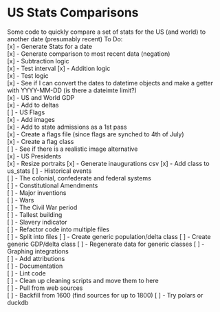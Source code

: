# US Stats Comparisons  

Some code to quickly compare a set of stats for the US (and world) to another date (presumably recent)
To Do:  
[x] - Generate Stats for a date  
[x] - Generate comparison to most recent data (negation)  
[x] - Subtraction logic  
    [x] - Test interval
[x] - Addition logic  
    [x] - Test logic  
[x] - See if I can convert the dates to datetime objects and make a getter with YYYY-MM-DD (is there a dateimte limit?)  
[x] - US and World GDP  
    [x] - Add to deltas  
[ ] - US Flags  
    [x] - Add images  
    [x] - Add to state admissions as a 1st pass  
    [x] - Create a flags file (since flags are synched to 4th of July)  
    [x] - Create a flag class  
    [ ] - See if there is a realistic image alternative  
[x] - US Presidents  
    [x] - Resize portraits
    [x] - Generate inaugurations csv
    [x] - Add class to us_stats
[ ] - Historical events  
    [ ] - The colonial, confederate and federal systems  
    [ ] - Constitutional Amendments  
    [ ] - Major inventions  
    [ ] - Wars  
        [ ] - The Civil War period  
    [ ] - Tallest building  
    [ ] - Slavery indicator  
[ ] - Refactor code into multiple files  
    [ ] - Split into files
    [ ] - Create generic population/delta class
    [ ] - Create generic GDP/delta class
    [ ] - Regenerate data for generic classes
[ ] - Graphing integrations  
[ ] - Add attributions  
[ ] - Documentation  
[ ] - Lint code  
[ ] - Clean up cleaning scripts and move them to here  
    [ ] - Pull from web sources  
    [ ] - Backfill from 1600  (find sources for up to 1800)
[ ] - Try polars or duckdb  
